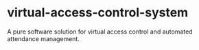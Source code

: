 # virtual-access-control-system
A pure software solution for virtual access control and automated attendance management.
